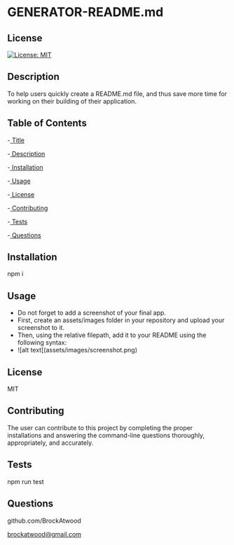 
  # GENERATOR-README.md

  ## License
  [![License: MIT](https://img.shields.io/badge/License-MIT-yellow.svg)](https://opensource.org/licenses/MIT)
 
  ## Description
  To help users quickly create a README.md file, and thus save more time for working on their building of their application.
  
  ## Table of Contents

  -[ Title](#title)

  -[ Description](#description)

  -[ Installation](#installation)

  -[ Usage](#usage)

  -[ License](#license)

  -[ Contributing](#contributing)

  -[ Tests](#tests)

  -[ Questions](#questions)

  ## Installation
  npm i

  ## Usage
  * Do not forget to add a screenshot of your final app. 
  * First, create an assets/images folder in your repository and upload your screenshot to it. 
  * Then, using the relative filepath, add it to your README using the following syntax:
  * !&lsqb;alt text&lsqb;(assets/images/screenshot.png)

  ## License
  MIT
  
  ## Contributing
  The user can contribute to this project by completing the proper installations and answering the command-line questions thoroughly, appropriately, and accurately.

  ## Tests
  npm run test

  ## Questions
  github.com/BrockAtwood

  brockatwood@gmail.com

  




